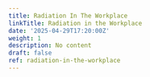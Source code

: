 ```yaml
---
title: Radiation In The Workplace
linkTitle: Radiation in the Workplace
date: '2025-04-29T17:20:00Z'
weight: 1
description: No content
draft: false
ref: radiation-in-the-workplace
---
```


